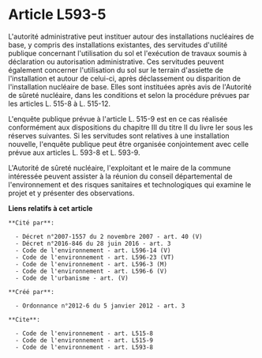 # Article L593-5

L'autorité administrative peut instituer autour des installations nucléaires de base, y compris des installations existantes,
des servitudes d'utilité publique concernant l'utilisation du sol et l'exécution de travaux soumis à déclaration ou
autorisation administrative. Ces servitudes peuvent également concerner l'utilisation du sol sur le terrain d'assiette de
l'installation et autour de celui-ci, après déclassement ou disparition de l'installation nucléaire de base. Elles sont
instituées après avis de l'Autorité de sûreté nucléaire, dans les conditions et selon la procédure prévues par les articles
L. 515-8 à L. 515-12. 

L'enquête publique prévue à l'article L. 515-9 est en ce cas réalisée conformément aux dispositions du chapitre III du titre
II du livre Ier sous les réserves suivantes. Si les servitudes sont relatives à une installation nouvelle, l'enquête publique
peut être organisée conjointement avec celle prévue aux articles L. 593-8 et L. 593-9.

L'Autorité de sûreté nucléaire, l'exploitant et le maire de la commune intéressée peuvent assister à la réunion du conseil
départemental de l'environnement et des risques sanitaires et technologiques qui examine le projet et y présenter des
observations.

**Liens relatifs à cet article**

	**Cité par**:

	  - Décret n°2007-1557 du 2 novembre 2007 - art. 40 (V)
	  - Décret n°2016-846 du 28 juin 2016 - art. 3
	  - Code de l'environnement - art. L596-14 (V)
	  - Code de l'environnement - art. L596-23 (VT)
	  - Code de l'environnement - art. L596-3 (M)
	  - Code de l'environnement - art. L596-6 (V)
	  - Code de l'urbanisme - art. (V)

	**Créé par**:

	  - Ordonnance n°2012-6 du 5 janvier 2012 - art. 3

	**Cite**:

	  - Code de l'environnement - art. L515-8
	  - Code de l'environnement - art. L515-9
	  - Code de l'environnement - art. L593-8
